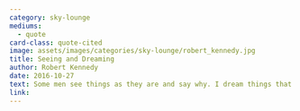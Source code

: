 ```yaml
---
category: sky-lounge
mediums:
  - quote
card-class: quote-cited
image: assets/images/categories/sky-lounge/robert_kennedy.jpg
title: Seeing and Dreaming
author: Robert Kennedy
date: 2016-10-27
text: Some men see things as they are and say why. I dream things that never were and say why not.
link:
---
```


